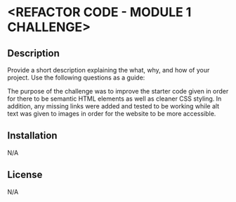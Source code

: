 # <REFACTOR CODE - MODULE 1 CHALLENGE>

## Description

Provide a short description explaining the what, why, and how of your project. Use the following questions as a guide:

The purpose of the challenge was to improve the starter code given in order for there to be semantic HTML elements as well as cleaner CSS styling. In addition, any missing links were added and tested to be working while alt text was given to images in order for the website to be more accessible. 

## Installation

N/A

## License

N/A

